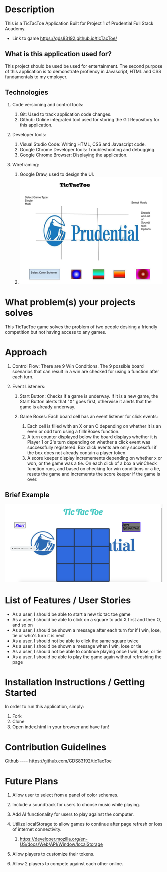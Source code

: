 # Description
This is a TicTacToe Application Built for Project 1 of Prudential Full Stack Academy. 

* Link to game https://gds83192.github.io/ticTacToe/

## What is this application used for?
This project should be used be used for entertainment. The second purpose of this application is to demonstrate profiency in Javascript, HTML and CSS fundamentals to my employer.

## Technologies

1. Code versioning and control tools:
    1. Git: Used to track application code changes.
    2. Github: Online integrated tool used for storing the Git Repository for this application.

2. Developer tools:
    1. Visual Studio Code: Writing HTML, CSS and Javascript code.
    2. Google Chrome Developer tools: Troubleshooting and debugging.
    3. Google Chrome Browser: Displaying the application.

3. Wireframing:
    1. Google Draw, used to design the UI. 
    2. ![screenshot](Images/TicTacToeWireFrame.jpg)

# What problem(s) your projects solves
This TicTacToe game solves the problem of two people desiring a friendly competition but not having access to any games.

# Approach
1. Control Flow: There are 9 Win Conditions. The 9 possible board scenarios that can result in a win are checked for using a function after each turn.

2. Event Listeners:
    1. Start Button: Checks if a game is underway. If it is a new game, the Start Button alerts that "X" goes first, otherwise it alerts that the game is already underway.

    2. Game Boxes: Each board cell has an event listener for click events: 
        1. Each cell is filled with an X or an O depending on whether it is an even or odd turn using a fillInBoxes function.
        2. A turn counter displayed below the board displays whether it is Player 1 or 2's turn depending on whether a click event was successfully registered. Box click events are only successful if the box does not already contain a player token.
        3. A score keeper display incremements depending on whether x or won, or the game was a tie. On each click of a box a winCheck function runs, and based on checking for win conditions or a tie, resets the game and incrememts the score keeper if the game is over.   

## Brief Example

![screenshot](Images/gameScreenshot2.png)

# List of Features / User Stories

* As a user, I should be able to start a new tic tac toe game
* As a user, I should be able to click on a square to add X first and then O, and so on
* As a user, I should be shown a message after each turn for if I win, lose, tie or who's turn it is next
* As a user, I should not be able to click the same square twice
* As a user, I should be shown a message when I win, lose or tie
* As a user, I should not be able to continue playing once I win, lose, or tie
* As a user, I should be able to play the game again without refreshing the page

# Installation Instructions / Getting Started

In order to run this application, simply:
1. Fork 
2. Clone 
3. Open index.html in your browser and have fun!

# Contribution Guidelines

[Github](https://github.com/GDS83192/ticTacToe) ---- https://github.com/GDS83192/ticTacToe

# Future Plans

1. Allow user to select from a panel of color schemes.

2. Include a soundtrack for users to choose music while playing.

3. Add AI functionality for users to play against the computer. 

4. Utilize localStorage to allow games to continue after page refresh or loss of internet connectivity.
    1. https://developer.mozilla.org/en-US/docs/Web/API/Window/localStorage
5. Allow players to customize their tokens.

6. Allow 2 players to compete against each other online.
